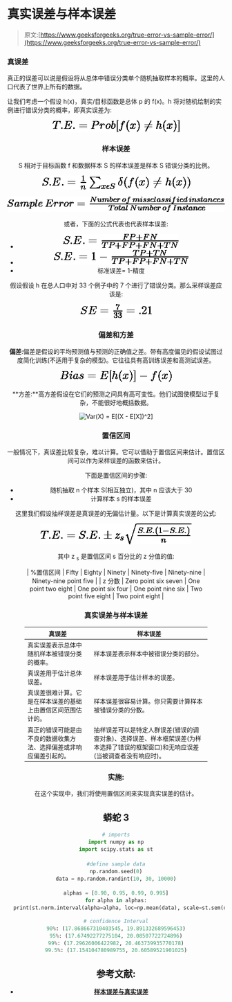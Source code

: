 # 真实误差与样本误差

> 原文:[https://www.geeksforgeeks.org/true-error-vs-sample-error/](https://www.geeksforgeeks.org/true-error-vs-sample-error/)

### 真误差

真正的误差可以说是假设将从总体中错误分类单个随机抽取样本的概率。这里的人口代表了世界上所有的数据。

让我们考虑一个假设 h(x)，真实/目标函数是总体 p 的 f(x)。h 将对随机绘制的实例进行错误分类的概率，即真实误差为:

<center>

![T.E. = Prob[f(x) \neq h(x)]](img/6bd43a393564dd6faab3b2f28c0fe1ce.png "Rendered by QuickLaTeX.com")

### 样本误差

S 相对于目标函数 f 和数据样本 S 的样本误差是样本 S 错误分类的比例。

<center>

![S.E. =\frac{1}{n} \sum_{x \epsilon S}\delta(f(x) \neq h(x))](img/ad437a84b31549094cebebeda5c74ba3.png "Rendered by QuickLaTeX.com")

</center>

<center>

![Sample \, Error = \frac{Number\, of\, missclassified \, instances}{Total \, Number \, of \, Instance}](img/b413df3024c083d85fdddc65859491f0.png "Rendered by QuickLaTeX.com")

</center>

或者，下面的公式代表也代表样本误差:

*   ![S.E.  = \frac{FP + FN}{TP + FP + FN + TN}](img/66badee0176243d07cb3276fbf81d3d7.png "Rendered by QuickLaTeX.com")
*   ![S.E.  = 1 - \frac{TP + TN}{TP + FP + FN + TN}](img/ddb770b552def2f922ef3129c549be7b.png "Rendered by QuickLaTeX.com")
*   标准误差= 1-精度

假设假设 h 在总人口中对 33 个例子中的 7 个进行了错误分类。那么采样误差应该是:

<center>

![SE = \frac{7}{33} = .21](img/901a6cb4d900b560e57202ca25acaaa4.png "Rendered by QuickLaTeX.com")

</center>

### 偏差和方差

**偏差**:偏差是假设的平均预测值与预测的正确值之差。带有高度偏见的假设试图过度简化训练(不适用于复杂的模型)。它往往具有高训练误差和高测试误差。

<center>

![Bias = E[h(x)]- f(x)](img/8fa9b09a55c1135d0bd3f20bfab16e6a.png "Rendered by QuickLaTeX.com")

</center>

**方差:**高方差假设在它们的预测之间具有高可变性。他们试图使模型过于复杂，不能很好地概括数据。

<center>

![Var(X)  = E[(X - E[X])^2]](img/3a89cfe7c147515f7c14e8a01f1d6e29.png "Rendered by QuickLaTeX.com")

</center>

### 置信区间

一般情况下，真误差比较复杂，难以计算。它可以借助于置信区间来估计。置信区间可以作为采样误差的函数来估计。

下面是置信区间的步骤:

*   随机抽取 n 个样本 S(相互独立)，其中 n 应该大于 30
*   计算样本 s 的样本误差

这里我们假设抽样误差是真误差的无偏估计量。以下是计算真实误差的公式:

<center>

![T.E. = S.E. \pm  z_{s} \sqrt{\frac{S.E. (1- S.E.)}{n}}](img/b84f833103af28729ea31227414fe7b4.png "Rendered by QuickLaTeX.com")

</center>

其中 z <sub>s</sub> 是置信区间 s 百分比的 z 分值的值:

<figure class="table">

| %置信区间 | Fifty | Eighty | Ninety | Ninety-five | Ninety-nine | Ninety-nine point five |
| z 分数 | Zero point six seven | One point two eight | One point six four | One point nine six | Two point five eight | Two point eight |

</figure>

### 真实误差与样本误差

<figure class="table">

| 真误差 | 样本误差 |
| --- | --- |
| 真实误差表示总体中随机样本被错误分类的概率。 | 样本误差表示样本中被错误分类的部分。 |
| 真误差用于估计总体误差。 | 样本误差用于估计样本的误差。 |
| 真误差很难计算。它是在样本误差的基础上由置信区间范围估计的。 | 样本误差很容易计算。你只需要计算样本被错误分类的分数。 |
| 真正的错误可能是由不良的数据收集方法、选择偏差或非响应偏差引起的。 | 抽样误差可以是特定人群误差(错误的调查对象)、选择误差、样本框架误差(为样本选择了错误的框架窗口)和无响应误差(当被调查者没有响应时)。 |

</figure>

### 实施:

在这个实现中，我们将使用置信区间来实现真实误差的估计。

## 蟒蛇 3

```py
# imports
import numpy as np
import scipy.stats as st

#define sample data
np.random.seed(0)
data = np.random.randint(10, 30, 10000)

alphas = [0.90, 0.95, 0.99, 0.995]
for alpha in alphas:
  print(st.norm.interval(alpha=alpha, loc=np.mean(data), scale=st.sem(data)))
```

```py
# confidence Interval
90%: (17.868667310403545, 19.891332689596453)
95%: (17.67492277275104, 20.08507722724896)
99%: (17.29626006422982, 20.463739935770178)
99.5%: (17.154104780989755, 20.60589521901025)
```

## **参考文献:**

*   [**样本误差与真实误差**](http://www.cs.cmu.edu/~tom/10601_sp08/slides/evaluation-2-13.pdf)

</center>